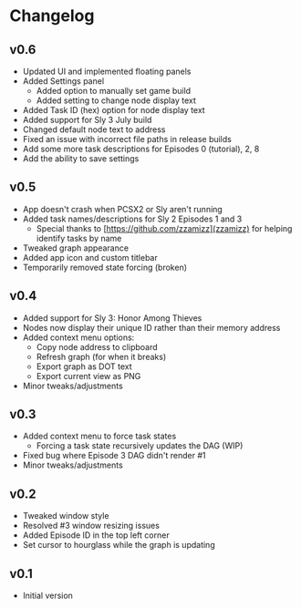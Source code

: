 # Changelog

## v0.6
* Updated UI and implemented floating panels
* Added Settings panel
  - Added option to manually set game build
  - Added setting to change node display text
* Added Task ID (hex) option for node display text
* Added support for Sly 3 July build
* Changed default node text to address
* Fixed an issue with incorrect file paths in release builds
* Add some more task descriptions for Episodes 0 (tutorial), 2, 8
* Add the ability to save settings

## v0.5
* App doesn't crash when PCSX2 or Sly aren't running
* Added task names/descriptions for Sly 2 Episodes 1 and 3
  - Special thanks to [https://github.com/zzamizz](zzamizz) for helping identify tasks by name
* Tweaked graph appearance
* Added app icon and custom titlebar
* Temporarily removed state forcing (broken)

## v0.4
* Added support for Sly 3: Honor Among Thieves
* Nodes now display their unique ID rather than their memory address
* Added context menu options:
  - Copy node address to clipboard
  - Refresh graph (for when it breaks)
  - Export graph as DOT text
  - Export current view as PNG
* Minor tweaks/adjustments

## v0.3
* Added context menu to force task states
  - Forcing a task state recursively updates the DAG (WIP)
* Fixed bug where Episode 3 DAG didn't render #1
* Minor tweaks/adjustments

## v0.2
* Tweaked window style
* Resolved #3 window resizing issues
* Added Episode ID in the top left corner
* Set cursor to hourglass while the graph is updating

## v0.1
* Initial version